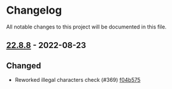 # Changelog

All notable changes to this project will be documented in this file.

## [22.8.8] - 2022-08-23

## Changed
* Reworked illegal characters check (#369) [f04b575](https://github.com/greenbone/troubadix/commit/f04b575)

[22.8.8]: https://github.com/greenbone/troubadix/compare/v22.8.7...22.8.8